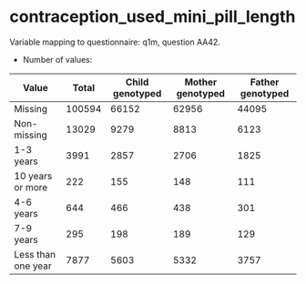 # contraception_used_mini_pill_length
Variable mapping to questionnaire: q1m, question AA42.
- Number of values:

| Value | Total | Child genotyped | Mother genotyped | Father genotyped |
| ----- | ----- | --------------- | ---------------- | ---------------- |
| Missing | 100594 | 66152 | 62956 | 44095 |
| Non-missing | 13029 | 9279 | 8813 | 6123 |
| 1-3 years | 3991 | 2857 | 2706 |1825 |
| 10 years or more | 222 | 155 | 148 |111 |
| 4-6 years | 644 | 466 | 438 |301 |
| 7-9 years | 295 | 198 | 189 |129 |
| Less than one year | 7877 | 5603 | 5332 |3757 |



